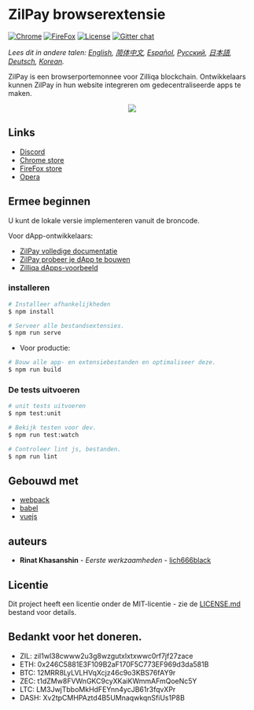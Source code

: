 # ZilPay browserextensie

[![Chrome](https://img.shields.io/chrome-web-store/v/klnaejjgbibmhlephnhpmaofohgkpgkd)](https://chrome.google.com/webstore/detail/zilpay/klnaejjgbibmhlephnhpmaofohgkpgkd?utm_source=chrome-ntp-icon)
[![FireFox](https://img.shields.io/amo/v/zilpay)](https://addons.mozilla.org/en-GB/firefox/addon/zilpay/)
[![License](https://img.shields.io/badge/License-MIT-blue.svg)](https://github.com/Zilliqa/scilla/blob/master/LICENSE)
[![Gitter chat](http://img.shields.io/badge/chat-on%20gitter-077a8f.svg)](https://gitter.im/Zilliqa/General)

*Lees dit in andere talen: [English](README.md), [简体中文](README_ZH-CN.md), [Español](README_ES.md), [Русский](README_RU.md), [日本語](README_JP.md), [Deutsch](README_DE.md), [Korean](README_KR.md).*

ZilPay is een browserportemonnee voor Zilliqa blockchain. Ontwikkelaars kunnen ZilPay in hun website integreren om gedecentraliseerde apps te maken.

<p align="center">
  <a href="https://zilpay.xyz"><img src="https://github.com/lich666dead/zil-pay/blob/master/imgs/preview.png"></a>
</p>

## Links
+ [Discord](https://discordapp.com/channels/370992535725932544/636917110089580544)
+ [Chrome store](https://chrome.google.com/webstore/detail/zilpay/klnaejjgbibmhlephnhpmaofohgkpgkd?utm_source=chrome-ntp-icon)
+ [FireFox store](https://addons.mozilla.org/en-GB/firefox/addon/zilpay/)
+ [Opera](https://chrome.google.com/webstore/detail/zilpay/klnaejjgbibmhlephnhpmaofohgkpgkd?utm_source=chrome-ntp-icon)

## Ermee beginnen
U kunt de lokale versie implementeren vanuit de broncode.

Voor dApp-ontwikkelaars:
+ [ZilPay volledige documentatie](https://zilpay.xyz/Documentation/)
+ [ZilPay probeer je dApp te bouwen](https://medium.com/coinmonks/test-and-develop-dapps-on-zilliqa-with-zilpay-52b165f118bf?source=friends_link&sk=2a60070ddac60677ec36b1234c60222a)
+ [Zilliqa dApps-voorbeeld](https://github.com/lich666dead/zilliqa-dApps)

### installeren

```bash
# Installeer afhankelijkheden
$ npm install

# Serveer alle bestandsextensies.
$ npm run serve
```

* Voor productie:
```bash
# Bouw alle app- en extensiebestanden en optimaliseer deze.
$ npm run build
```

### De tests uitvoeren
```bash
# unit tests uitvoeren
$ npm test:unit

# Bekijk testen voor dev.
$ npm run test:watch

# Controleer lint js, bestanden.
$ npm run lint
```

## Gebouwd met

* [webpack](https://github.com/webpack/webpack)
* [babel](https://github.com/babel/babel)
* [vuejs](https://github.com/vuejs)

## auteurs

* **Rinat Khasanshin** - *Eerste werkzaamheden* - [lich666black](https://github.com/lich666dead)

## Licentie

Dit project heeft een licentie onder de MIT-licentie - zie de [LICENSE.md](https://github.com/zilpay/zil-pay/blob/master/LICENSE) bestand voor details.

Bedankt voor het doneren.
------

- ZIL: zil1wl38cwww2u3g8wzgutxlxtxwwc0rf7jf27zace
- ETH: 0x246C5881E3F109B2aF170F5C773EF969d3da581B
- BTC: 12MRR8LyLVLHVqXcjz46c9o3KBS76fAY9r
- ZEC: t1dZMw8FVWnGKC9cyXKaiKWmmAFmQoeNc5Y
- LTC: LM3JwjTbboMkHdFEYnn4ycJB61r3fqvXPr
- DASH: Xv2tpCMHPAztd4B5UMnaqwkqnSfiUs1P8B
